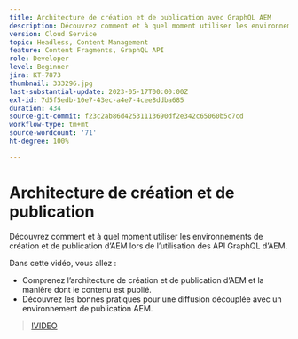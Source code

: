 ```yaml
---
title: Architecture de création et de publication avec GraphQL AEM
description: Découvrez comment et à quel moment utiliser les environnements de création et de publication d’AEM lors de l’utilisation des API GraphQL d’AEM.
version: Cloud Service
topic: Headless, Content Management
feature: Content Fragments, GraphQL API
role: Developer
level: Beginner
jira: KT-7873
thumbnail: 333296.jpg
last-substantial-update: 2023-05-17T00:00:00Z
exl-id: 7d5f5edb-10e7-43ec-a4e7-4cee8ddba685
duration: 434
source-git-commit: f23c2ab86d42531113690df2e342c65060b5c7cd
workflow-type: tm+mt
source-wordcount: '71'
ht-degree: 100%

---
```


# Architecture de création et de publication

Découvrez comment et à quel moment utiliser les environnements de création et de publication d’AEM lors de l’utilisation des API GraphQL d’AEM.

Dans cette vidéo, vous allez :

+ Comprenez l’architecture de création et de publication d’AEM et la manière dont le contenu est publié.
+ Découvrez les bonnes pratiques pour une diffusion découplée avec un environnement de publication AEM.

>[!VIDEO](https://video.tv.adobe.com/v/333296?quality=12&learn=on)
